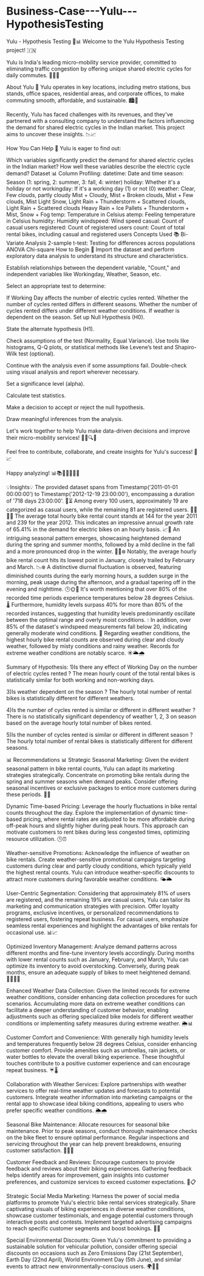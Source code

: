 # Business-Case---Yulu---HypothesisTesting
Yulu - Hypothesis Testing 🛴📊
Welcome to the Yulu Hypothesis Testing project! 🇮🇳

Yulu is India's leading micro-mobility service provider, committed to eliminating traffic congestion by offering unique shared electric cycles for daily commutes. 🚴‍♂️🛴

About Yulu 🚀
Yulu operates in key locations, including metro stations, bus stands, office spaces, residential areas, and corporate offices, to make commuting smooth, affordable, and sustainable. 🏙️🏢

Recently, Yulu has faced challenges with its revenues, and they've partnered with a consulting company to understand the factors influencing the demand for shared electric cycles in the Indian market. This project aims to uncover these insights. 📉📈

How You Can Help 🤝
Yulu is eager to find out:

Which variables significantly predict the demand for shared electric cycles in the Indian market?
How well these variables describe the electric cycle demand?
Dataset 📊
Column Profiling:
datetime: Date and time
season: Season (1: spring, 2: summer, 3: fall, 4: winter)
holiday: Whether it's a holiday or not
workingday: If it's a working day (1) or not (0)
weather:
Clear, Few clouds, partly cloudy
Mist + Cloudy, Mist + Broken clouds, Mist + Few clouds, Mist
Light Snow, Light Rain + Thunderstorm + Scattered clouds, Light Rain + Scattered clouds
Heavy Rain + Ice Pallets + Thunderstorm + Mist, Snow + Fog
temp: Temperature in Celsius
atemp: Feeling temperature in Celsius
humidity: Humidity
windspeed: Wind speed
casual: Count of casual users
registered: Count of registered users
count: Count of total rental bikes, including casual and registered users
Concepts Used 📚
Bi-Variate Analysis
2-sample t-test: Testing for differences across populations
ANOVA
Chi-square
How to Begin 🏁
Import the dataset and perform exploratory data analysis to understand its structure and characteristics.

Establish relationships between the dependent variable, "Count," and independent variables like Workingday, Weather, Season, etc.

Select an appropriate test to determine:

If Working Day affects the number of electric cycles rented.
Whether the number of cycles rented differs in different seasons.
Whether the number of cycles rented differs under different weather conditions.
If weather is dependent on the season.
Set up Null Hypothesis (H0).

State the alternate hypothesis (H1).

Check assumptions of the test (Normality, Equal Variance). Use tools like histograms, Q-Q plots, or statistical methods like Levene’s test and Shapiro-Wilk test (optional).

Continue with the analysis even if some assumptions fail. Double-check using visual analysis and report wherever necessary.

Set a significance level (alpha).

Calculate test statistics.

Make a decision to accept or reject the null hypothesis.

Draw meaningful inferences from the analysis.

Let's work together to help Yulu make data-driven decisions and improve their micro-mobility services! 🚴‍♀️🔍💡

Feel free to contribute, collaborate, and create insights for Yulu's success! 🌟📈

Happy analyzing! 📊📚🛴👩‍💼👨‍💼


💡Insights💡
The provided dataset spans from Timestamp('2011-01-01 00:00:00') to Timestamp('2012-12-19 23:00:00'), encompassing a duration of '718 days 23:00:00'. 📅⏳
Among every 100 users, approximately 19 are categorized as casual users, while the remaining 81 are registered users. 🚴‍♀️🚴‍♂️
The average total hourly bike rental count stands at 144 for the year 2011 and 239 for the year 2012. This indicates an impressive annual growth rate of 65.41% in the demand for electric bikes on an hourly basis. 📈📆
An intriguing seasonal pattern emerges, showcasing heightened demand during the spring and summer months, followed by a mild decline in the fall and a more pronounced drop in the winter. 🌼🍂❄️
Notably, the average hourly bike rental count hits its lowest point in January, closely trailed by February and March. 📉❄️
A distinctive diurnal fluctuation is observed, featuring diminished counts during the early morning hours, a sudden surge in the morning, peak usage during the afternoon, and a gradual tapering off in the evening and nighttime. 🕒🌞🌙
It's worth mentioning that over 80% of the recorded time periods experience temperatures below 28 degrees Celsius. 🌡️
Furthermore, humidity levels surpass 40% for more than 80% of the recorded instances, suggesting that humidity levels predominantly oscillate between the optimal range and overly moist conditions. 💧
In addition, over 85% of the dataset's windspeed measurements fall below 20, indicating generally moderate wind conditions. 💨
Regarding weather conditions, the highest hourly bike rental counts are observed during clear and cloudy weather, followed by misty conditions and rainy weather. Records for extreme weather conditions are notably scarce. ☀️🌥️🌧️

Summary of Hypothesis:
1)Is there any effect of Working Day on the number of electric cycles rented ?
The mean hourly count of the total rental bikes is statistically similar for both working and non-working days.

3)Is weather dependent on the season ?
The hourly total number of rental bikes is statistically different for different weathers.

4)Is the number of cycles rented is similar or different in different weather ?
There is no statistically significant dependency of weather 1, 2, 3 on season based on the average hourly total number of bikes rented.

5)Is the number of cycles rented is similar or different in different season ?
The hourly total number of rental bikes is statistically different for different seasons.

📊 Recommendations 📊
Strategic Seasonal Marketing: Given the evident seasonal pattern in bike rental counts, Yulu can adapt its marketing strategies strategically. Concentrate on promoting bike rentals during the spring and summer seasons when demand peaks. Consider offering seasonal incentives or exclusive packages to entice more customers during these periods. 🌼🌞

Dynamic Time-based Pricing: Leverage the hourly fluctuations in bike rental counts throughout the day. Explore the implementation of dynamic time-based pricing, where rental rates are adjusted to be more affordable during off-peak hours and slightly higher during peak hours. This approach can motivate customers to rent bikes during less congested times, optimizing resource utilization. 🕒⏰

Weather-sensitive Promotions: Acknowledge the influence of weather on bike rentals. Create weather-sensitive promotional campaigns targeting customers during clear and partly cloudy conditions, which typically yield the highest rental counts. Yulu can introduce weather-specific discounts to attract more customers during favorable weather conditions. 🌤️🌥️

User-Centric Segmentation: Considering that approximately 81% of users are registered, and the remaining 19% are casual users, Yulu can tailor its marketing and communication strategies with precision. Offer loyalty programs, exclusive incentives, or personalized recommendations to registered users, fostering repeat business. For casual users, emphasize seamless rental experiences and highlight the advantages of bike rentals for occasional use. 📊📈

Optimized Inventory Management: Analyze demand patterns across different months and fine-tune inventory levels accordingly. During months with lower rental counts such as January, February, and March, Yulu can optimize its inventory to avoid overstocking. Conversely, during peak months, ensure an adequate supply of bikes to meet heightened demand. 🚴‍♀️🚴‍♂️

Enhanced Weather Data Collection: Given the limited records for extreme weather conditions, consider enhancing data collection procedures for such scenarios. Accumulating more data on extreme weather conditions can facilitate a deeper understanding of customer behavior, enabling adjustments such as offering specialized bike models for different weather conditions or implementing safety measures during extreme weather. 🌦️📊

Customer Comfort and Convenience: With generally high humidity levels and temperatures frequently below 28 degrees Celsius, consider enhancing customer comfort. Provide amenities such as umbrellas, rain jackets, or water bottles to elevate the overall biking experience. These thoughtful touches contribute to a positive customer experience and can encourage repeat business. ☔🌡️

Collaboration with Weather Services: Explore partnerships with weather services to offer real-time weather updates and forecasts to potential customers. Integrate weather information into marketing campaigns or the rental app to showcase ideal biking conditions, appealing to users who prefer specific weather conditions. 🌦️🌧️

Seasonal Bike Maintenance: Allocate resources for seasonal bike maintenance. Prior to peak seasons, conduct thorough maintenance checks on the bike fleet to ensure optimal performance. Regular inspections and servicing throughout the year can help prevent breakdowns, ensuring customer satisfaction. 🚴‍♀️🔧

Customer Feedback and Reviews: Encourage customers to provide feedback and reviews about their biking experiences. Gathering feedback helps identify areas for improvement, gain insights into customer preferences, and customize services to exceed customer expectations. 📝📋

Strategic Social Media Marketing: Harness the power of social media platforms to promote Yulu's electric bike rental services strategically. Share captivating visuals of biking experiences in diverse weather conditions, showcase customer testimonials, and engage potential customers through interactive posts and contests. Implement targeted advertising campaigns to reach specific customer segments and boost bookings. 📱📸

Special Environmental Discounts: Given Yulu's commitment to providing a sustainable solution for vehicular pollution, consider offering special discounts on occasions such as Zero Emissions Day (21st September), Earth Day (22nd April), World Environment Day (5th June), and similar events to attract new environmentally-conscious users. 🌍🌿🎉
